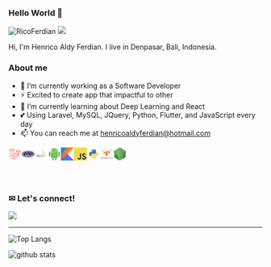 <!--
**RicoFerdian/RicoFerdian** is a ✨ _special_ ✨ repository because its `README.md` (this file) appears on your GitHub profile.

Here are some ideas to get you started:

- 🔭 I’m currently working on ...
- 🌱 I’m currently learning ...
- 👯 I’m looking to collaborate on ...
- 🤔 I’m looking for help with ...
- 💬 Ask me about ...
- 📫 How to reach me: ...
- 😄 Pronouns: ...
- ⚡ Fun fact: ...
-->

### Hello World 👋

<img src="https://komarev.com/ghpvc/?username=RicoFerdian" alt="RicoFerdian" /> <img src="https://img.shields.io/github/followers/RicoFerdian?label=follow&style=social" />

Hi, I'm Henrico Aldy Ferdian. I live in Denpasar, Bali, Indonesia.

### About me
  - 🔭 I’m currently working as a Software Developer
  - ⚡ Excited to create app that impactful to other
  - 🌱 I’m currently learning about Deep Learning and React
  - 💕 Using Laravel, MySQL, JQuery, Python, Flutter, and JavaScript every day
  - 📫 You can reach me at <a href="mailto:henricoaldyferdian@hotmail.com">henricoaldyferdian@hotmail.com</a>


<img align="left" alt="Laravel" width="26px" src="https://github.com/github/explore/blob/main/topics/laravel/laravel.png" />
<img align="left" alt="JavaScript" width="26px" src="https://github.com/github/explore/blob/main/topics/php/php.png"/>
<img align="left" alt="MySQL" width="26px" src="https://github.com/github/explore/blob/main/topics/mysql/mysql.png" />
<img align="left" alt="MySQL" width="26px" src="https://github.com/github/explore/blob/main/topics/android/android.png" />
<img align="left" alt="MySQL" width="26px" src="https://github.com/github/explore/blob/main/topics/kotlin/kotlin.png" />
<img align="left" alt="JavaScript" width="26px" src="https://github.com/github/explore/blob/main/topics/javascript/javascript.png"/>
<img align="left" alt="MySQL" width="26px" src="https://github.com/github/explore/blob/main/topics/python/python.png" />
<img align="left" alt="MySQL" width="26px" src="https://github.com/github/explore/blob/main/topics/tensorflow/tensorflow.png" />
<img align="left" alt="MySQL" width="26px" src="https://github.com/github/explore/blob/main/topics/nodejs/nodejs.png" />

<br />
<br />
<br />
<br />

### ✉ Let's connect!

<a href="https://id.linkedin.com/in/ricoferdian" target="blank"><img align="left" src="https://edent.github.io/SuperTinyIcons/images/svg/linkedin.svg" width="22" /></a>


<br />

---


![Top Langs](https://github-readme-stats.vercel.app/api/top-langs/?username=RicoFerdian&langs_count=5&count_private=true&theme=vue-dark&layout=compact)
<!--
![willianrod's wakatime stats](https://github-readme-stats.vercel.app/api/wakatime?username=RicoFerdian&theme=vue-dark)
-->
![github stats](https://github-readme-stats.vercel.app/api?username=RicoFerdian&count_private=true&show_icons=true&theme=vue-dark)
